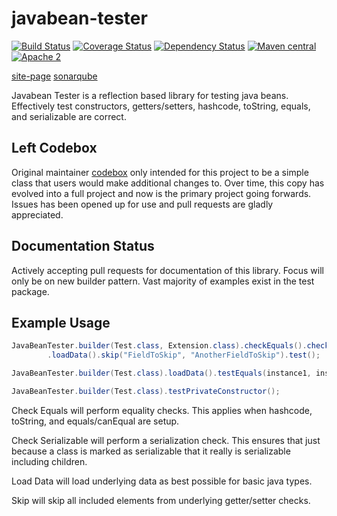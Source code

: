 javabean-tester
===============
[![Build Status](https://travis-ci.org/hazendaz/javabean-tester.svg?branch=master)](https://travis-ci.org/hazendaz/javabean-tester)
[![Coverage Status](https://coveralls.io/repos/hazendaz/javabean-tester/badge.svg?branch=master&service=github)](https://coveralls.io/github/hazendaz/javabean-tester?branch=master)
[![Dependency Status](https://www.versioneye.com/user/projects/5608ad895a262f001e000436/badge.svg?style=flat)](https://www.versioneye.com/user/projects/5608ad895a262f001e000436)
[![Maven central](https://maven-badges.herokuapp.com/maven-central/com.github.hazendaz/javabean-tester/badge.svg)](https://maven-badges.herokuapp.com/maven-central/com.github.hazendaz/javabean-tester)
[![Apache 2](http://img.shields.io/badge/license-Apache%202-blue.svg)](http://www.apache.org/licenses/LICENSE-2.0)

[site-page](http://hazendaz.github.io/javabean-tester/)
[sonarqube](https://sonarqube.com/dashboard/index?id=com.github.hazendaz:javabean-tester)

Javabean Tester is a reflection based library for testing java beans.  Effectively test constructors, getters/setters, hashcode, toString, equals, and serializable are correct.

## Left Codebox

Original maintainer [codebox](https://github.com/codebox) only intended for this project to be a simple class that users would make additional
changes to.  Over time, this copy has evolved into a full project and now is the primary project going forwards.  Issues has been opened up
for use and pull requests are gladly appreciated.

## Documentation Status

Actively accepting pull requests for documentation of this library.  Focus will only be on new builder pattern.  Vast majority of examples exist in the test package.

## Example Usage
```java
JavaBeanTester.builder(Test.class, Extension.class).checkEquals().checkSerializable()
		.loadData().skip("FieldToSkip", "AnotherFieldToSkip").test();
```

```java
JavaBeanTester.builder(Test.class).loadData().testEquals(instance1, instance2);
```

```java
JavaBeanTester.builder(Test.class).testPrivateConstructor();
```

Check Equals will perform equality checks.  This applies when hashcode, toString, and equals/canEqual are setup.

Check Serializable will perform a serialization check.  This ensures that just because a class is marked as serializable that it really is serializable including children.

Load Data will load underlying data as best possible for basic java types.

Skip will skip all included elements from underlying getter/setter checks.